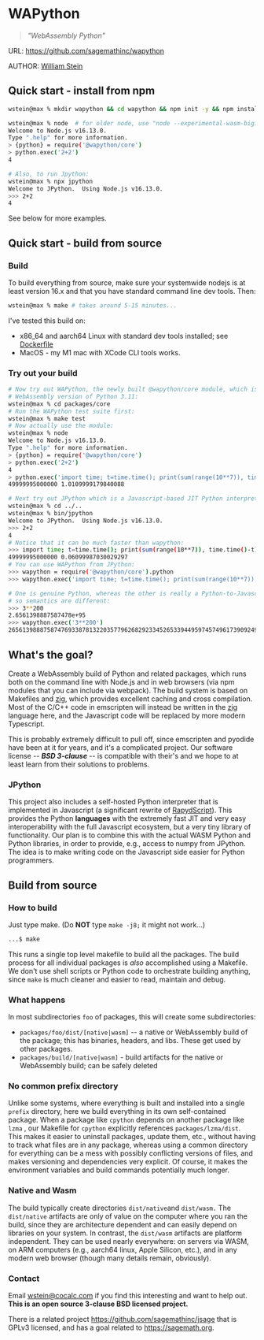 # WAPython

> _"WebAssembly Python"_

URL: https://github.com/sagemathinc/wapython 

AUTHOR:  [William Stein](https://github.com/williamstein/)

## Quick start - install from npm

```sh
wstein@max % mkdir wapython && cd wapython && npm init -y && npm install @wapython/jpython

wstein@max % node  # for older node, use "node --experimental-wasm-bigint"
Welcome to Node.js v16.13.0.
Type ".help" for more information.
> {python} = require('@wapython/core')
> python.exec('2+2')
4

# Also, to run Jpython:
wstein@max % npx jpython
Welcome to JPython.  Using Node.js v16.13.0. 
>>> 2+2
4
```

See below for more examples.

## Quick start - build from source

### Build

To build everything from source, make sure your systemwide nodejs is at least version 16.x and that you have standard command line dev tools.  Then:

```sh
wstein@max % make # takes around 5-15 minutes...
```

I've tested this build on:

- x86\_64 and aarch64 Linux with standard dev tools installed; see [Dockerfile](./Dockerfile) 
- MacOS \- my M1 mac with XCode CLI tools works.

### Try out your build

```sh
# Now try out WAPython, the newly built @wapython/core module, which is a
# WebAssembly version of Python 3.11:
wstein@max % cd packages/core
# Run the WAPython test suite first:
wstein@max % make test
# Now actually use the module:
wstein@max % node
Welcome to Node.js v16.13.0.
Type ".help" for more information.
> {python} = require('@wapython/core')
> python.exec('2+2')
4
> python.exec('import time; t=time.time(); print(sum(range(10**7)), time.time()-t)')
49999995000000 1.0109999179840088

# Next try out JPython which is a Javascript-based JIT Python interpreter:
wstein@max % cd ../..
wstein@max % bin/jpython
Welcome to JPython.  Using Node.js v16.13.0.  
>>> 2+2
4
# Notice that it can be much faster than wapython:
>>> import time; t=time.time(); print(sum(range(10**7)), time.time()-t)
49999995000000 0.06099987030029297
# You can use WAPython from JPython:
>>> wapython = require('@wapython/core').python
>>> wapython.exec('import time; t=time.time(); print(sum(range(10**7)), time.time()-t)')

# One is genuine Python, whereas the other is really a Python-to-Javascript compiler,
# so semantics are different:
>>> 3**200
2.6561398887587478e+95
>>> wapython.exec('3**200')
265613988875874769338781322035779626829233452653394495974574961739092490901302182994384699044001
```

## What's the goal?

Create a WebAssembly build of Python and related packages, which runs both on the command line with Node.js and in web browsers \(via npm modules that you can include via webpack\).  The build system is based on Makefiles and [zig](https://ziglang.org/), which provides excellent caching and cross compilation.  Most of the C/C\+\+ code in emscripten will instead be written in the [zig](https://ziglang.org/) language here, and the Javascript code will be replaced by more modern Typescript.

This is probably extremely difficult to pull off, since emscripten and pyodide have been at it for years, and it's a complicated project.   Our software license \-\- _**BSD 3\-clause**_ \-\- is compatible with their's and we hope to at least learn from their solutions to problems.

### JPython

This project also includes a self\-hosted Python interpreter that is implemented in Javascript \(a significant rewrite of [RapydScript](https://github.com/atsepkov/RapydScript)\).  This provides the Python **languages** with the extremely fast JIT and very easy interoperability with the full Javascript ecosystem, but a very tiny library of functionality.   Our plan is to combine this with the actual WASM Python and Python libraries, in order to provide, e.g., access to numpy from JPython.   The idea is to make writing code on the Javascript side easier for Python programmers.    

## Build from source

### How to build

Just type make.   \(Do **NOT** type `make -j8;` it might not work...\)

```sh
...$ make
```

This runs a single top level makefile to build all the packages. The build process for all individual packages is _also_ accomplished using a Makefile. We don't use shell scripts or Python code to orchestrate building anything, since `make` is much cleaner and easier to read, maintain and debug.

### What happens

In most subdirectories `foo` of packages, this will create some subdirectories:

- `packages/foo/dist/[native|wasm]` -- a native or WebAssembly build of the package; this has binaries, headers, and libs. These get used by other packages.
- `packages/build/[native|wasm]` - build artifacts for the native or WebAssembly build; can be safely deleted

### No common prefix directory

Unlike some systems, where everything is built and installed into a single `prefix` directory, here we build everything in its own self\-contained package. When a package like `cpython` depends on another package like `lzma` , our Makefile for `cpython` explicitly references `packages/lzma/dist`. This makes it easier to uninstall packages, update them, etc., without having to track what files are in any package, whereas using a common directory for everything can be a mess with possibly conflicting versions of files, and makes versioning and dependencies very explicit.  Of course, it makes the environment variables and build commands potentially much longer.  

### Native and Wasm

The build typically create directories `dist/native`and `dist/wasm.` The `dist/native` artifacts are only of value on the computer where you ran the build, since they are architecture dependent and can easily depend on libraries on your system. In contrast, the `dist/wasm` artifacts are platform independent. They can be used nearly everywhere: on servers via WASM, on ARM computers \(e.g., aarch64 linux, Apple Silicon, etc.\), and in any modern web browser \(though many details remain, obviously\).

### Contact

Email [wstein@cocalc.com](mailto:wstein@cocalc.com) if you find this interesting and want to help out. **This is an open source 3\-clause BSD licensed project.**

There is a related project https://github.com/sagemathinc/jsage that is GPLv3 licensed, and has a goal related to https://sagemath.org.

